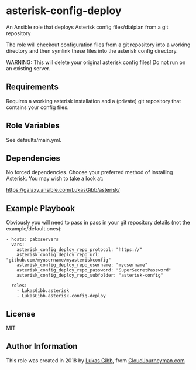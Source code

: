 asterisk-config-deploy
=========

An Ansible role that deploys Asterisk config files/dialplan from a git repository

The role will checkout configuration files from a git repository into a working
directory and then symlink these files into the asterisk config directory.

WARNING: This will delete your original asterisk config files! Do not run on an existing server.

Requirements
------------

Requires a working asterisk installation and a (private) git repository that contains your config files.

Role Variables
--------------

See defaults/main.yml.

Dependencies
------------

No forced dependencies. Choose your preferred method of installing Asterisk. You may wish to take a look at:

https://galaxy.ansible.com/LukasGibb/asterisk/

Example Playbook
----------------

Obviously you will need to pass in pass in your git repository details (not the example/default ones):

    - hosts: pabxservers
      vars: 
        asterisk_config_deploy_repo_protocol: "https://" 
        asterisk_config_deploy_repo_url: "github.com/myusername/myasteriskconfig"
        asterisk_config_deploy_repo_username: "myusername"
        asterisk_config_deploy_repo_password: "SuperSecretPassword"
        asterisk_config_deploy_repo_subfolder: "asterisk-config"
      
      roles:
        - LukasGibb.asterisk
        - LukasGibb.asterisk-config-deploy

License
-------

MIT

Author Information
------------------

This role was created in 2018 by [Lukas Gibb](https://github.com/LukasGibb), from [CloudJourneyman.com](http://www.cloudjourneyman.com/)
